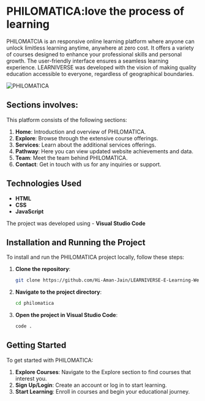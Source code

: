 # PHILOMATICA:love the process of learning 

PHILOMATCIA is an responsive online learning platform where anyone can unlock limitless learning anytime, anywhere at zero cost. It offers a variety of courses designed to enhance your professional skills and personal growth. The user-friendly interface ensures a seamless learning experience. LEARNIVERSE was developed with the vision of making quality education accessible to everyone, regardless of geographical boundaries.

![PHILOMATICA](https://media.giphy.com/media/26tn33aiTi1jkl6H6/giphy.gif)


## Sections involves:

This platform consists of the following sections:

1. **Home**: Introduction and overview of PHILOMATICA.
2. **Explore**: Browse through the extensive course offerings.
3. **Services**: Learn about the additional services offerings.
4. **Pathway**: Here you can view updated website achievements and data.
5. **Team**: Meet the team behind PHILOMATICA.
6. **Contact**: Get in touch with us for any inquiries or support.

## Technologies Used

- **HTML**
- **CSS**
- **JavaScript**

The project was developed using - **Visual Studio Code**

## Installation and Running the Project

To install and run the PHILOMATICA project locally, follow these steps:

1. **Clone the repository**:
   ```sh
   git clone https://github.com/Hi-Aman-Jain/LEARNIVERSE-E-Learning-Website.git
   ```

2. **Navigate to the project directory**:
   ```sh
   cd philomatica
   ```

3. **Open the project in Visual Studio Code**:
   ```sh
   code .
   ```

## Getting Started

To get started with PHILOMATICA:

1. **Explore Courses**: Navigate to the Explore section to find courses that interest you.
2. **Sign Up/Login**: Create an account or log in to start learning.
3. **Start Learning**: Enroll in courses and begin your educational journey.




